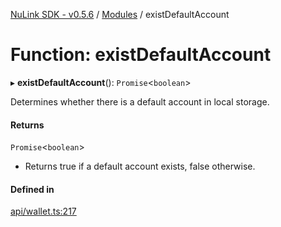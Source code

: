[NuLink SDK - v0.5.6](../README.md) / [Modules](../modules.md) / existDefaultAccount

# Function: existDefaultAccount

▸ **existDefaultAccount**(): `Promise`<`boolean`\>

Determines whether there is a default account in local storage.

#### Returns

`Promise`<`boolean`\>

- Returns true if a default account exists, false otherwise.

#### Defined in

[api/wallet.ts:217](https://github.com/NuLink-network/nulink-sdk/blob/9e77a59/src/api/wallet.ts#L217)
